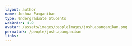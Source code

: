 ```yaml
---
layout: author
name: Joshua Panganiban
type: Undergraduate Students
webOrder: 4.0
avatar: /assets/images/peopleImages/joshuapanganiban.png
permalink: /people/joshuapanganiban
links:
---
```

